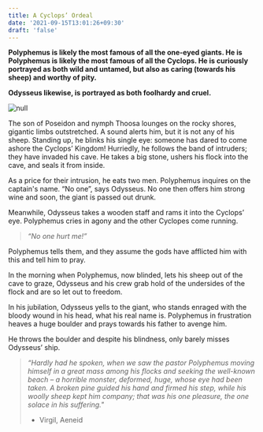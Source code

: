 ```yaml
---
title: A Cyclops’ Ordeal
date: '2021-09-15T13:01:26+09:30'
draft: 'false'
---
```

**Polyphemus is likely the most famous of all the one-eyed giants. He is Polyphemus is likely the most famous of all the Cyclops. He is curiously portrayed as both wild and untamed, but also as caring (towards his sheep) and worthy of pity.**

**Odysseus likewise, is portrayed as both foolhardy and cruel.**

![null](/images/uploads/737px-guido_reni_-_polyphemus_-_google_art_project.jpg)

The son of Poseidon and nymph Thoosa lounges on the rocky shores, gigantic limbs outstretched. A sound alerts him, but it is not any of his sheep. Standing up, he blinks his single eye: someone has dared to come ashore the Cyclops’ Kingdom! Hurriedly, he follows the band of intruders; they have invaded his cave. He takes a big stone, ushers his flock into the cave, and seals it from inside. 

As a price for their intrusion, he eats two men. 
Polyphemus inquires on the captain's name. “No one”, says Odysseus. No one then offers him strong wine and soon, the giant is passed out drunk. 

Meanwhile, Odysseus takes a wooden staff and rams it into the Cyclops’ eye. Polyphemus cries in agony and the other Cyclopes come running. 

> _“No one hurt me!”_

Polyphemus tells them, and they assume the gods have afflicted him with this and tell him to pray.

In the morning when Polyphemus, now blinded, lets his sheep out of the cave to graze, Odysseus and his crew grab hold of the undersides of the flock and are so let out to freedom. 

In his jubilation, Odysseus yells to the giant, who stands enraged with the bloody wound in his head, what his real name is. Polyphemus in frustration heaves a huge boulder and prays towards his father to avenge him. 

He throws the boulder and despite his blindness, only barely misses Odysseus’ ship.

> _“Hardly had he spoken, when we saw the pastor Polyphemus moving himself in a great mass among his flocks and seeking the well-known beach – a horrible monster, deformed, huge, whose eye had been taken. A broken pine guided his hand and firmed his step, while his woolly sheep kept him company; that was his one pleasure, the one solace in his suffering."_
>
> * Virgil, Aeneid
